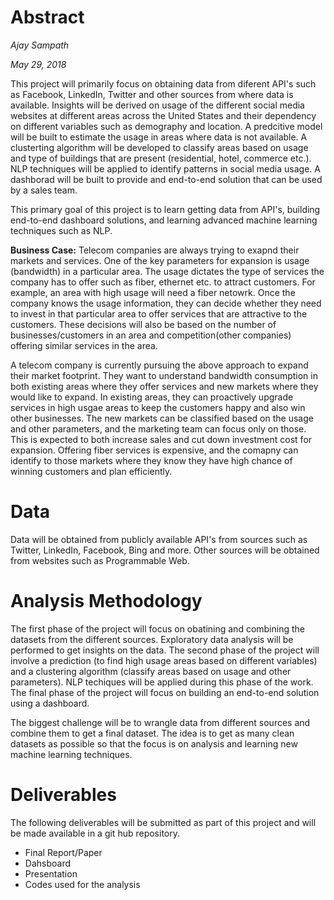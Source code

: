 # Abstract

_Ajay Sampath_ 

_May 29, 2018_

This project will primarily focus on obtaining data from diferent API's such as Facebook, LinkedIn, Twitter and other sources from where data is available. Insights will be derived on usage of the different social media websites at different areas across the United States and their dependency on different variables such as demography and location. A predcitive model will be built to estimate the usage in areas where data is not available. A clusterting algorithm will be developed to classify areas based on usage and type of buildings that are present (residential, hotel, commerce etc.). NLP techniques will be applied to identify patterns in social media usage. A dashborad will be built to provide and end-to-end solution that can be used by a sales team.

This primary goal of this project is to learn getting data from API's, building end-to-end dashboard solutions, and learning advanced machine learning techniques such as NLP. 

**Business Case:** Telecom companies are always trying to exapnd their markets and services. One of the key parameters for expansion is usage (bandwidth) in a particular area. The usage dictates the type of services the company has to offer such as fiber, ethernet etc. to attract customers. For example, an area with high usage will need a fiber netowrk. Once the company knows the usage information, they can decide whether they need to invest in that particular area to offer services that are attractive to the customers. These decisions will also be based on the number of businesses/customers in an area and competition(other companies) offering similar services in the area. 

A telecom company is currently pursuing the above approach to expand their market footprint. They want to understand bandwidth consumption in both existing areas where they offer services and new markets where they would like to expand. In existing areas, they can proactively upgrade services in high usgae areas to keep the customers happy and also win other businesses. The new markets can be classified based on the usage and other parameters, and the marketing team can focus only on those. This is expected to both increase sales and cut down investment cost for expansion. Offering fiber services is expensive, and the comapny can identify to those markets where they know they have high chance of winning customers and plan efficiently. 

# Data 

Data will be obtained from publicly available API's from sources such as Twitter, LinkedIn, Facebook, Bing and more. Other sources will be obtained from websites such as Programmable Web. 

# Analysis Methodology

The first phase of the project will focus on obatining and combining the datasets from the different sources. Exploratory data analysis will be performed to get insights on the data. The second phase of the project will involve a prediction (to find high usage areas based on different variables) and a clustering algorithm (classify areas based on usage and other parameters). NLP techiques will be applied during this phase of the work. The final phase of the project will focus on building an end-to-end solution using a dashboard.

The biggest challenge will be to wrangle data from different sources and combine them to get a final dataset. The idea is to get as many clean datasets as possible so that the focus is on analysis and learning new machine learning techniques. 

# Deliverables

The following deliverables will be submitted as part of this project and will be made available in a git hub repository.
* Final Report/Paper
* Dahsboard 
* Presentation
* Codes used for the analysis

